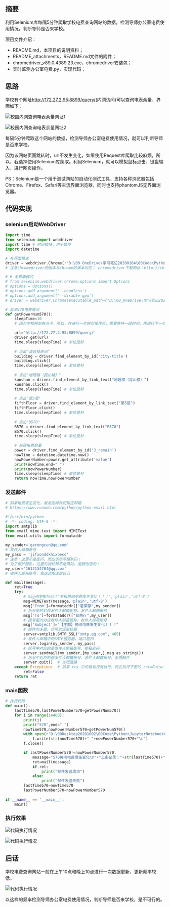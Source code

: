 ## 摘要

利用Selenium库每隔5分钟爬取学校电费查询网站的数据，检测导师办公室电费使用情况，判断导师是否来学校。

项目文件介绍：  
- README.md，本项目的说明资料；
- README_attachments，README.md文件的附件；
- chromedriver_v89.0.4389.23.exe，chromedriver安装包；
- 实时监测办公室电费.py，实现代码；

## 思路

学校有个网址<http://172.27.2.95:8899/query/>(内网访问)可以查询电表余量，界面如下：

![校园内网查询电表余量网址1](README_attachments/校园内网查询电表余量网址1.png)

![校园内网查询电表余量网址2](README_attachments/校园内网查询电表余量网址2.png)

每隔5分钟爬取这个网站的数据，检测导师办公室电费使用情况，就可以判断导师是否来学校。

因为该网站页面跳转时，url不发生变化，如果使用Request库爬取比较麻烦，所以，我选择使用Selenium库爬取。利用Selenium，就可以模拟鼠标点击、键盘输入，进行网页操作。

PS：Selenium是一个用于测试网站的自动化测试工具，支持各种浏览器包括Chrome、Firefox、Safari等主流界面浏览器，同时也支持phantomJS无界面浏览器。

## 代码实现

### selenium启动WebDriver

```python
import time
from selenium import webdriver
import time # 时间模块，用于暂停
import datetime

# 有界面模式
driver = webdriver.Chrome(r"D:\00_OneDrive\学习笔记20200104\00Code\Python\ChromeDriver\chromedriver_v88.0.4324.96.exe")
# 注意chromedriver的版本与chrome的版本对应； chromedriver下载网址：http://chromedriver.chromium.org/downloads

# # 无界面模式
# from selenium.webdriver.chrome.options import Options
# options = Options()
# options.add_argument('--headless')
# options.add_argument('--disable-gpu')
# driver = webdriver.Chrome(executable_path=r"D:\00_OneDrive\学习笔记20200104\00Code\Python\ChromeDriver\chromedriver_v88.0.4324.96.exe",options=options)
```

```python
# 监测570电费情况
def getPowerNum570():
    sleepTime=10
    # 因为学校网站有点卡，所以，在进行一步网页操作后，需要等待一段时间，再进行下一步操作，我设置的等待时间是10s

    url='http://172.27.2.95:8899/query/'
    driver.get(url)
    time.sleep(sleepTime) # 单位是秒
    
    # 点击“请选择房间”
    building = driver.find_element_by_id('city-title')
    building.click()
    time.sleep(sleepTime) # 单位是秒
    
    # 点击"地理楼（昆山楼）"
    kunshan = driver.find_element_by_link_text("地理楼（昆山楼）")
    kunshan.click()
    time.sleep(sleepTime) # 单位是秒
    
    # 点击"第5层"
    fifthFloor = driver.find_element_by_link_text("第5层")
    fifthFloor.click()
    time.sleep(sleepTime) # 单位是秒
    
    # 点击"B570"
    B570 = driver.find_element_by_link_text("B570")
    B570.click()
    time.sleep(sleepTime) # 单位是秒
    
    # 获得电费余量
    power = driver.find_element_by_id('J_remain')
    nowTime = datetime.datetime.now()
    nowPowerNumber=power.get_attribute('value')
    print(nowTime,end=" ")
    print(nowPowerNumber)
    time.sleep(sleepTime) # 单位是秒
    return nowTime,nowPowerNumber
```

### 发送邮件

```python
# 如果电费发生变化，就发送邮件到指定邮箱
# https://www.runoob.com/python/python-email.html

#!/usr/bin/python
# -*- coding: UTF-8 -*-
import smtplib
from email.mime.text import MIMEText
from email.utils import formataddr
 
my_sender='gerongcun@qq.com'
# 发件人邮箱账号
my_pass = 'jifxonddkhixbecd'
# 注意：这里不是密码，而应该填写授权码！
# 为了保护隐私，这里的授权码不是真的，是我伪造的！
my_user='1612134704@qq.com'
# 收件人邮箱账号，我这边发送给自己

def mail(message):
    ret=True
    try:
        # msg=MIMEText('老板房间电费发生变化！！！','plain','utf-8')
        msg=MIMEText(message,'plain','utf-8')
        msg['From']=formataddr(["葛荣存",my_sender])
        # 括号里的对应发件人邮箱昵称、发件人邮箱账号
        msg['To']=formataddr(["葛荣存",my_user])       
        # 括号里的对应收件人邮箱昵称、收件人邮箱账号
        msg['Subject']="【主题】房间电费发生变化！！！"
        # 邮件的主题，也可以说是标题
        server=smtplib.SMTP_SSL("smtp.qq.com", 465)
        # 发件人邮箱中的SMTP服务器，端口是25
        server.login(my_sender, my_pass)
        # 括号中对应的是发件人邮箱账号、邮箱密码
        server.sendmail(my_sender,[my_user,],msg.as_string())
        # 括号中对应的是发件人邮箱账号、收件人邮箱账号、发送邮件
        server.quit()  # 关闭连接
    except Exception:  # 如果 try 中的语句没有执行，则会执行下面的 ret=False
        ret=False
    return ret
```

### main函数

```python
# 执行代码
def main():
    lastTime570,lastPowerNumber570=getPowerNum570()
    for i in range(14400):
        print(i)
        print("570",end=" ")
        nowTime570,nowPowerNumber570=getPowerNum570()
        with open(r'D:\00Desktop20201002\00Code\Python\JupyterNotebookCode\20201201实时记录电费使用情况\Result\570电费v2.txt', 'a') as f:
            f.write(str(nowTime570)+" "+nowPowerNumber570+"\n")
        f.close()

        if lastPowerNumber570!=nowPowerNumber570:
            message="570房间电费发生变化\n"+"上条记录："+str(lastTime570)+" "+lastPowerNumber570+"\n"+"当前记录："+str(nowTime570)+" "+nowPowerNumber570+"\n"
            ret=mail(message)
            if ret:
                print("邮件发送成功")
            else:
                print("邮件发送失败")
        lastTime570=nowTime570
        lastPowerNumber570=nowPowerNumber570
    
if __name__ == '__main__':
    main()
```

### 执行效果

![代码执行情况](README_attachments/代码执行情况.png)

![代码执行情况](README_attachments/代码执行情况2.png)

## 后话

学校电费查询网站一般在上午10点和晚上10点进行一次数据更新，更新频率较低。

![代码执行情况](README_attachments/代码执行情况3.png)

以这样的频率检测导师办公室电费使用情况，判断导师是否来学校，是不可行的。
